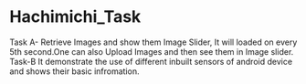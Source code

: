 # Hachimichi_Task
Task A- Retrieve Images and show them Image Slider, It will loaded on every 5th second.One can also Upload Images and then see them in Image slider.
Task-B It demonstrate the use of different inbuilt sensors of android device and shows their basic infromation.
